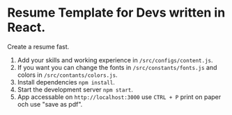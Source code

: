 # Resume Template for Devs written in React.

Create a resume fast.

1. Add your skills and working experience in `/src/configs/content.js`.
2. If you want you can change the fonts in `/src/constants/fonts.js` and colors in `/src/contants/colors.js`.
3. Install dependencies `npm install`.
4. Start the development server `npm start`.
5. App accessable on `http://localhost:3000` use `CTRL + P` print on paper och use "save as pdf".